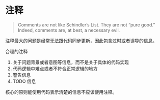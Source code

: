 # 注释

> Comments are not like Schindler’s List. They are not “pure good.” Indeed, comments are, at best, a necessary evil.

注释最大的问题是经常无法跟代码同步更新，因此包含过时或者误导的信息。

合理的注释

1. 关于问题背景或者意图等信息，而不是关于具体的代码实现
1. 代码逻辑中难点或者不符合正常逻辑的地方
1. 警告信息
1. TODO 信息

核心的原则能使用代码表示清楚的信息不应该使用注释。
